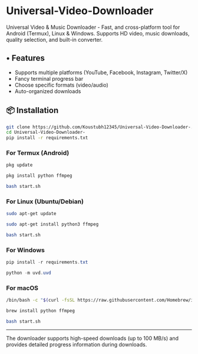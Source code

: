 # Universal-Video-Downloader
Universal Video &amp; Music Downloader - Fast, and cross-platform tool for Android (Termux), Linux &amp; Windows. Supports HD video, music downloads, quality selection, and built-in converter.

## • Features
- Supports multiple platforms (YouTube, Facebook, Instagram, Twitter/X)
- Fancy terminal progress bar
- Choose specific formats (video/audio)
- Auto-organized downloads

## 📦 Installation
```bash
git clone https://github.com/Koustubh12345/Universal-Video-Downloader-.git
cd Universal-Video-Downloader-
pip install -r requirements.txt
```

### For Termux (Android)
```bash
pkg update

pkg install python ffmpeg

bash start.sh
```

### For Linux (Ubuntu/Debian)
```bash
sudo apt-get update

sudo apt-get install python3 ffmpeg

bash start.sh
```

### For Windows
```powershell
pip install -r requirements.txt

python -m uvd.uvd
```

### For macOS
```bash
/bin/bash -c "$(curl -fsSL https://raw.githubusercontent.com/Homebrew/install/master/install.sh)"

brew install python ffmpeg

bash start.sh
```

---

The downloader supports high-speed downloads (up to 100 MB/s) and provides detailed progress information during downloads.
